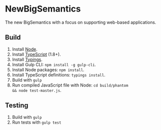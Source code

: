 # NewBigSemantics
The new BigSemantics with a focus on supporting web-based applications.

## Build

1. Install [Node](https://github.com/joyent/node).
2. Install [TypeScript](https://github.com/Microsoft/TypeScript) (1.8+).
3. Install [Typings](https://github.com/typings/typings).
4. Install Gulp CLI: <code>npm install -g gulp-cli</code>.
5. Install Node packages: <code>npm install</code>.
6. Install TypeScript definitions: <code>typings install</code>.
7. Build with <code>gulp</code>
8. Run compiled JavaScript file with Node: <code>cd build/phantom && node test-master.js</code>.

## Testing

1. Build with <code>gulp</code>
2. Run tests with <code>gulp test</code>